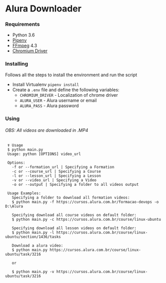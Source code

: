 # Alura Downloader

### Requirements
 - Python 3.6
 - [Pipenv](https://github.com/pypa/pipenv)
 - [FFmpeg](https://ffmpeg.org/download.html) 4.3
 - [Chromium Driver](https://chromedriver.storage.googleapis.com/index.html?path=83.0.4103.39/)

### Installing

 Follows all the steps to install the environment and run the script

 - Install Virtualenv ```pipenv install```
 - Create a ```.env``` file and define the following variables: 
    - ```CHROMIUM_DRIVER``` - Localization of chrome driver
    - ```ALURA_USER``` - Alura username or email
    - ```ALURA_PASS``` - Alura password
 
 
 ### Using
 
 ###### OBS: All videos are downloaded in .MP4
 
```
 ☤ Usage
 $ python main.py
 Usage: python [OPTIONS] video_url

 Options:
   -f or --formation_url | Specifying a Formation
   -c or --course_url | Specifying a Course
   -l or --lesson_url | Specifying a Lesson
   -v or --video_url | Specifying a Video
   -o or --output | Specifying a folder to all videos output

 Usage Examples:
   Specifying a folder to download all formation videos:
   $ python main.py -f https://cursos.alura.com.br/formacao-devops -o D:\Alura

   Specifying download all course videos on default folder:
   $ python main.py -c https://cursos.alura.com.br/course/linux-ubuntu

   Specifying download all lesson videos on default folder:
   $ python main.py -l https://cursos.alura.com.br/course/linux-ubuntu/section/1436/tasks

   Download a alura video:
   $ python main.py https://cursos.alura.com.br/course/linux-ubuntu/task/3216

   or 

   $ python main.py -v https://cursos.alura.com.br/course/linux-ubuntu/task/3216
```